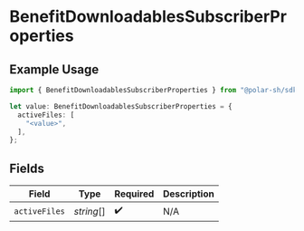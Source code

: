 # BenefitDownloadablesSubscriberProperties

## Example Usage

```typescript
import { BenefitDownloadablesSubscriberProperties } from "@polar-sh/sdk/models/components/benefitdownloadablessubscriberproperties.js";

let value: BenefitDownloadablesSubscriberProperties = {
  activeFiles: [
    "<value>",
  ],
};
```

## Fields

| Field              | Type               | Required           | Description        |
| ------------------ | ------------------ | ------------------ | ------------------ |
| `activeFiles`      | *string*[]         | :heavy_check_mark: | N/A                |